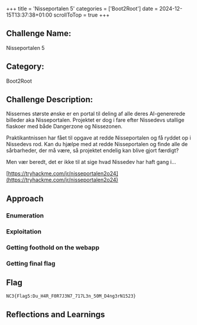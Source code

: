 +++
title = 'Nisseportalen 5'
categories = ['Boot2Root']
date = 2024-12-15T13:37:38+01:00
scrollToTop = true
+++

## Challenge Name:

Nisseportalen 5

## Category:

Boot2Root

## Challenge Description:

Nissernes største ønske er en portal til deling af alle deres AI-genererede billeder aka Nisseportalen. Projektet er dog i fare efter Nissedevs utallige fiaskoer med både Dangerzone og Nissezonen.

Praktikantnissen har fået til opgave at redde Nisseportalen og få ryddet op i Nissedevs rod. Kan du hjælpe med at redde Nisseportalen og finde alle de sårbarheder, der må være, så projektet endelig kan blive gjort færdigt?

Men vær beredt, det er ikke til at sige hvad Nissedev har haft gang i...

[https://tryhackme.com/jr/nisseportalen2o24](https://tryhackme.com/jr/nisseportalen2o24)

## Approach

### Enumeration

### Exploitation

### Getting foothold on the webapp

### Getting final flag

## Flag

```text
NC3{Flag5:Du_H4R_F0R7J3N7_717L3n_50M_D4ng3rN1523}
```

## Reflections and Learnings
